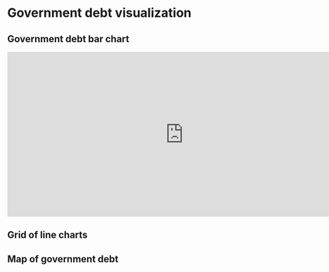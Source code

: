 # Government debt visualization

## Government debt bar chart
<iframe src="https://data.oecd.org/chart/6Sem" width="800" height="375" style="border: 0" mozallowfullscreen="true" webkitallowfullscreen="true" allowfullscreen="true"><a href="https://data.oecd.org/chart/6Sem" target="_blank">OECD Chart: General government debt, Total, % of GDP, Annual, 2019</a></iframe>

## Grid of line charts
<div class="flourish-embed flourish-chart" data-src="visualisation/11721298"><script src="https://public.flourish.studio/resources/embed.js"></script></div>

## Map of government debt
<div class="flourish-embed flourish-map" data-src="visualisation/11722192"><script src="https://public.flourish.studio/resources/embed.js"></script></div>
